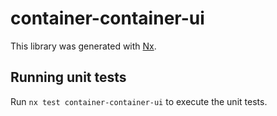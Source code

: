 # container-container-ui

This library was generated with [Nx](https://nx.dev).

## Running unit tests

Run `nx test container-container-ui` to execute the unit tests.
